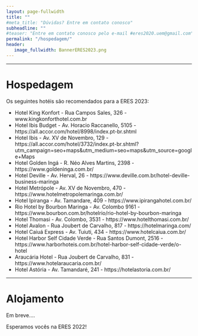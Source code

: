 ```yaml
---
layout: page-fullwidth
title: ""
#meta_title: "Dúvidas? Entre em contato conosco"
subheadline: ""
#teaser: "Entre em contato conosco pelo e-mail #eres2020.uem@gmail.com"
permalink: "/hospedagem/"
header:
   image_fullwidth: BannerERES2023.png
---
```

<hr>

<h1>Hospedagem</h1>

Os seguintes hotéis são recomendados para a ERES 2023:

<ul>

<li>Hotel King Konfort - Rua Campos Sales, 326 - www.kingkonforthotel.com.br</li>

<li>Hotel Ibis Budget - Av. Horacio Raccanello, 5105 - https://all.accor.com/hotel/8998/index.pt-br.shtml</li>

<li>Hotel Ibis - Av. XV de Novembro, 129 - https://all.accor.com/hotel/3732/index.pt-br.shtml?utm_campaign=seo+maps&utm_medium=seo+maps&utm_source=google+Maps</li>

<li>Hotel Golden Ingá - R. Néo Alves Martins, 2398 - https://www.goldeninga.com.br/</li>

<li>Hotel Deville - Av. Herval, 26 - https://www.deville.com.br/hotel-deville-business-maringa</li>

<li>Hotel Metrópole - Av. XV de Novembro, 470 - https://www.hotelmetropolemaringa.com.br/</li>


<li>Hotel Ipiranga - Av. Tamandare, 409 - https://www.ipirangahotel.com.br/</li>

<li>Rio Hotel by Bourbon Maringa - Av. Colombo 9161 - https://www.bourbon.com.br/hotelrio/rio-hotel-by-bourbon-maringa</li>

<li>Hotel Thomasi - Av. Colombo, 3531 - https://www.hotelthomasi.com.br/</li>

<li>Hotel Avalon - Rua Joubert de Carvalho, 817 - https://hotelmaringa.com/</li>

<li>Hotel Caiuá Express - Av. Tuiuti, 434 - https://www.hotelcaiua.com.br/</li>

<li>Hotel Harbor Self Cidade Verde - Rua Santos Dumont, 2516 - https://www.harborhoteis.com.br/hotel-harbor-self-cidade-verde/o-hotel</li>

<li>Araucária Hotel - Rua Joubert de Carvalho, 831 - https://www.hotelaraucaria.com.br/</li>

<li>Hotel Astória - Av. Tamandaré, 241 - https://hotelastoria.com.br/</li>

</ul>





<hr>
<h1>Alojamento</h1>

Em breve....


<p>Esperamos vocês na ERES 2022!</p>
